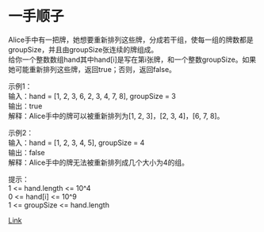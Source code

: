 <h1>一手顺子</h1>

Alice手中有一把牌，她想要重新排列这些牌，分成若干组，使每一组的牌数都是groupSize，并且由groupSize张连续的牌组成。</br>
给你一个整数数组hand其中hand[i]是写在第i张牌，和一个整数groupSize。如果她可能重新排列这些牌，返回true；否则，返回false。</br>

示例1：</br>
输入：hand = [1, 2, 3, 6, 2, 3, 4, 7, 8], groupSize = 3</br>
输出：true</br>
解释：Alice手中的牌可以被重新排列为[1, 2, 3]，[2, 3, 4]，[6, 7, 8]。</br>

示例2：</br>
输入：hand = [1, 2, 3, 4, 5], groupSize = 4</br>
输出：false</br>
解释：Alice手中的牌无法被重新排列成几个大小为4的组。</br>

提示：</br>
1 <= hand.length <= 10^4</br>
0 <= hand[i] <= 10^9</br>
1 <= groupSize <= hand.length</br>

[Link](https://leetcode-cn.com/problems/hand-of-straights/)